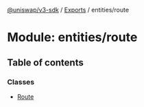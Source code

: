 [@uniswap/v3-sdk](../README.md) / [Exports](../modules.md) / entities/route

# Module: entities/route

## Table of contents

### Classes

- [Route](../classes/entities_route.Route.md)
